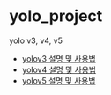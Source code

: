 # yolo_project
yolo v3, v4, v5

- [yolov3 설명 및 사용법](./yolov3/)
- [yolov4 설명 및 사용법](./yolov4/)
- [yolov5 설명 및 사용법](./yolov5/)
